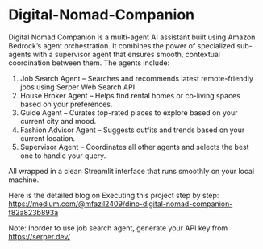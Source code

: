 # Digital-Nomad-Companion
Digital Nomad Companion is a multi-agent AI assistant built using Amazon Bedrock’s agent orchestration. It combines the power of specialized sub-agents with a supervisor agent that ensures smooth, contextual coordination between them.
The agents include:
1.	Job Search Agent – Searches and recommends latest remote-friendly jobs using Serper Web Search API.
2.	House Broker Agent – Helps find rental homes or co-living spaces based on your preferences.
3.	Guide Agent – Curates top-rated places to explore based on your current city and mood.
4.	Fashion Advisor Agent – Suggests outfits and trends based on your current location.
5.	Supervisor Agent – Coordinates all other agents and selects the best one to handle your query.

All wrapped in a clean Streamlit interface that runs smoothly on your local machine.

Here is the detailed blog on Executing this project step by step: https://medium.com/@mfazil2409/dino-digital-nomad-companion-f82a823b893a


Note: Inorder to use job search agent, generate your API key from https://serper.dev/
